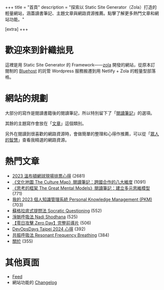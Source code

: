 +++
title = "首頁"
description = "探索以 Static Site Generator（Zola）打造的輕量網站，涵蓋讀書筆記、主題文章與網路資源推薦。點擊了解更多熱門文章和網站功能。"

[extra]
+++

# 歡迎來到針織拙見

這裡是用 Static Site Generator 的 Framework——[zola](https://www.getzola.org/documentation/getting-started/overview/) 開發的網站，從原本訂閱制的 [Bluehost](https://www.bluehost.com/) 的託管 Wordpress 服務搬遷到用 Netlify + Zola 的輕量型部落格。

# 網站的規劃

大部分的寫作是閱讀書籍後的閱讀筆記，所以特別留下了「[閱讀筆記](reading-notes/)」的選項。

其餘的主題寫作會放在「[文章](blog/)」這個類別。

另外在閱讀到很喜歡的網路資源時，會做簡單的整理和心得作推薦，可以從「[眾人的智慧](wistom/)」查看我精選的網路資源。

# 熱門文章
* [2023 溫布頓網球現場排票心得](/blog/2023-wimbledon-tennis/) <span class="view-count">(2681)</span>
* [《文化地圖 The Culture Map》閱讀筆記：跨國合作的八大維度](/reading-notes/the-culture-map/) <span class="view-count">(1091)</span>
* [《思考的框架 The Great Mental Models》閱讀筆記：建立多元思維模型](/reading-notes/the-great-mental-models/) <span class="view-count">(771)</span>
* [我的 2023 個人知識管理系統 Personal Knowledge Management (PKM)](/blog/2023-personal-knowledge-management/) <span class="view-count">(703)</span>
* [蘇格拉底式提問法 Socratic Questioning](/wisdom/methods/socratic-questioning/) <span class="view-count">(552)</span>
* [淨脈呼吸法 Nadi Shodhana](/wisdom/methods/nadi-shodhana/) <span class="view-count">(525)</span>
* [【零日攻擊 Zero Day】完整前導片](/wisdom/videos/zero-day-trailer/) <span class="view-count">(506)</span>
* [DevOpsDays Taipei 2024 心得](/blog/2024-devopsdays-taipei/) <span class="view-count">(392)</span>
* [共振呼吸法 Resonant Frequency Breathing](/wisdom/methods/resonant-frequency-breathing/) <span class="view-count">(384)</span>
* [關於](/about/) <span class="view-count">(355)</span>


# 其他頁面
* [Feed](/atom.xml)
* 網站功能的 [Changelog](@/changelog/index.md)
